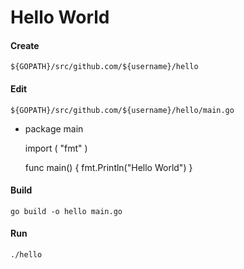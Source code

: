 # Hello World

#### Create

    ${GOPATH}/src/github.com/${username}/hello

#### Edit

    ${GOPATH}/src/github.com/${username}/hello/main.go
-
	package main

	import (
		"fmt"
	)

	func main() {
		fmt.Println("Hello World")
	}

#### Build

    go build -o hello main.go

#### Run

    ./hello
